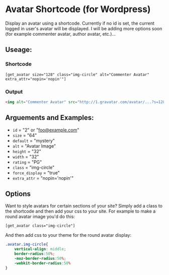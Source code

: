 # Avatar Shortcode (for Wordpress)

Display an avatar using a shortcode. Currently if no id is set, the current logged in user's avatar will be displayed. I will be adding more options soon (for example commenter avatar, author avatar, etc.)...

## Useage:

### Shortcode
`[get_avatar size="128" class="img-circle" alt="Commenter Avatar" extra_attr="nopin='nopin'"]`

### Output
```html
<img alt="Commenter Avatar" src="http://1.gravatar.com/avatar/...?s=128&amp;d=mm" srcset="http://1.gravatar.com/avatar/...?s=256&amp;d=mm 2x" class="avatar avatar-128 photo img-circle" height="128" width="128" nopin="nopin">
```

## Arguements and Examples:

 - `id` = "2" or "foo@example.com"
 - `size` = "64"
 - `default` = "mystery"
 - `alt` = "Avatar Image"
 - `height` = "32"
 - `width` = "32"
 - `rating` = "PG"
 - `class` = "img-circle"
 - `force_display` = "true"
 - `extra_attr` = "nopin='nopin'"
 

## Options

Want to style avatars for certain sections of your site? Simply add a class to the shortcode and then add your css to your site. For example to make a round avatar image you'd do this:

`[get_avatar class="img-circle"]`

And then add css to your theme for the round avatar display:

```css
.avatar.img-circle{
    vertical-align: middle;
    border-radius:50%;
    -moz-border-radius:50%;
    -webkit-border-radius:50%
}
```
